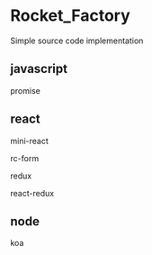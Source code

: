 # Rocket_Factory

Simple source code implementation

## javascript
promise
## react
mini-react

rc-form

redux

react-redux

## node

koa
